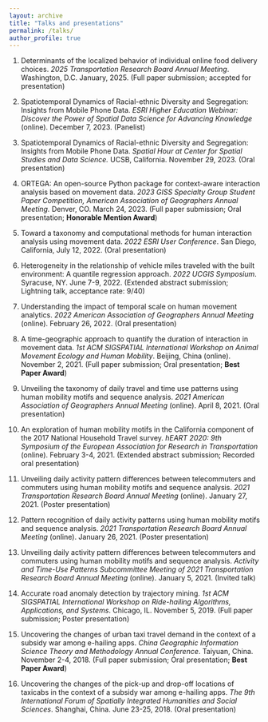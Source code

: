 ```yaml
---
layout: archive
title: "Talks and presentations"
permalink: /talks/
author_profile: true
---
```


1. Determinants of the localized behavior of individual online food delivery choices. *2025 Transportation Research Board Annual Meeting*. Washington, D.C. January, 2025. (Full paper submission; accepted for presentation)

1. Spatiotemporal Dynamics of Racial-ethnic Diversity and Segregation: Insights from Mobile Phone Data. *ESRI Higher Education Webinar: Discover the Power of Spatial Data Science for Advancing Knowledge* (online). December 7, 2023. (Panelist)

1. Spatiotemporal Dynamics of Racial-ethnic Diversity and Segregation: Insights from Mobile Phone Data. *Spatial Hour at Center for Spatial Studies and Data Science.* UCSB, California. November 29, 2023. (Oral presentation)

1. ORTEGA: An open-source Python package for context-aware interaction analysis based on movement data. *2023 GISS Specialty Group Student Paper Competition, American Association of Geographers Annual Meeting.* Denver, CO. March 24, 2023. (Full paper submission; Oral presentation; **Honorable Mention Award**)

1. Toward a taxonomy and computational methods for human interaction analysis using movement data. *2022 ESRI User Conference*. San Diego, California, July 12, 2022. (Oral presentation)

1. Heterogeneity in the relationship of vehicle miles traveled with the built environment: A quantile regression approach. *2022 UCGIS Symposium*. Syracuse, NY. June 7-9, 2022. (Extended abstract submission; Lightning talk, acceptance rate: 9/40)

1. Understanding the impact of temporal scale on human movement analytics. *2022 American Association of Geographers Annual Meeting* (online). February 26, 2022. (Oral presentation)

1. A time-geographic approach to quantify the duration of interaction in movement data. *1st ACM SIGSPATIAL International Workshop on Animal Movement Ecology and Human Mobility*. Beijing, China (online). November 2, 2021. (Full paper submission; Oral presentation; **Best Paper Award**)

1. Unveiling the taxonomy of daily travel and time use patterns using human mobility motifs and sequence analysis. *2021 American Association of Geographers Annual Meeting* (online). April 8, 2021. (Oral presentation)

1. An exploration of human mobility motifs in the California component of the 2017 National Household Travel survey. *hEART 2020: 9th Symposium of the European Association for Research in Transportation* (online). February 3-4, 2021. (Extended abstract submission; Recorded oral presentation)

1. Unveiling daily activity pattern differences between telecommuters and commuters using human mobility motifs and sequence analysis. *2021 Transportation Research Board Annual Meeting*  (online). January 27, 2021. (Poster presentation)

1. Pattern recognition of daily activity patterns using human mobility motifs and sequence analysis. *2021 Transportation Research Board Annual Meeting* (online). January 26, 2021. (Poster presentation)

1. Unveiling daily activity pattern differences between telecommuters and commuters using human mobility motifs and sequence analysis. *Activity and Time-Use Patterns Subcommittee Meeting of 2021 Transportation Research Board  Annual Meeting*  (online). January 5, 2021. (Invited talk)

1. Accurate road anomaly detection by trajectory mining. *1st ACM SIGSPATIAL International Workshop on Ride-hailing Algorithms, Applications, and Systems*. Chicago, IL. November 5, 2019. (Full paper submission; Poster presentation)

1. Uncovering the changes of urban taxi travel demand in the context of a subsidy war among e-hailing apps. *China Geographic Information Science Theory and Methodology Annual Conference*. Taiyuan, China. November 2-4, 2018. (Full paper submission; Oral presentation; **Best Paper Award**)

1. Uncovering the changes of the pick-up and drop-off locations of taxicabs in the context of a subsidy war among e-hailing apps. *The 9th International Forum of Spatially Integrated Humanities and Social Sciences*. Shanghai, China. June 23-25, 2018. (Oral presentation)

